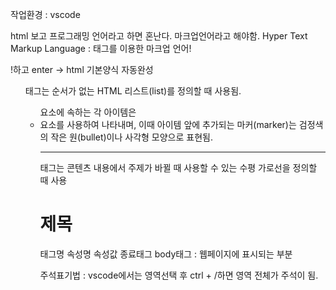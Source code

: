 작업환경 : vscode

html 보고 프로그래밍 언어라고 하면 혼난다. 마크업언어라고 해야함. Hyper Text Markup Language : 태그를 이용한 마크업 언어!

!하고 enter -> html 기본양식 자동완성

<ul> 태그는 순서가 없는 HTML 리스트(list)를 정의할 때 사용됨.
<ul> 요소에 속하는 각 아이템은 <li> 요소를 사용하여 나타내며, 이때 아이템 앞에 추가되는 마커(marker)는 검정색의 작은 원(bullet)이나 사각형 모양으로 표현됨.

<hr> 태그는 콘텐츠 내용에서 주제가 바뀔 때 사용할 수 있는 수평 가로선을 정의할 때 사용

  <h1 class = "primary">제목</h1>
  태그명 속성명  속성값      종료태그
body태그 : 웹페이지에 표시되는 부분

  주석표기법 : <!-- -->
  vscode에서는 영역선택 후 ctrl + /하면 영역 전체가 주석이 됨.
